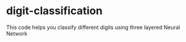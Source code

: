 # digit-classification
This code helps you classify different digits using three layered Neural Network
